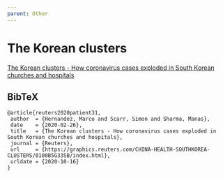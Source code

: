 ```yaml
---
parent: Other
---
```


# The Korean clusters

[The Korean clusters - How coronavirus cases exploded in South Korean churches and hospitals](https://graphics.reuters.com/CHINA-HEALTH-SOUTHKOREA-CLUSTERS/0100B5G33SB/index.html)

## BibTeX
```
@article{reuters2020patient31,
 author  = {Hernandez, Marco and Scarr, Simon and Sharma, Manas},
 date    = {2020-02-26},
 title   = {The Korean clusters - How coronavirus cases exploded in South Korean churches and hospitals},
 journal = {Reuters},
 url     = {https://graphics.reuters.com/CHINA-HEALTH-SOUTHKOREA-CLUSTERS/0100B5G33SB/index.html},
 urldate = {2020-10-16}
}
```

